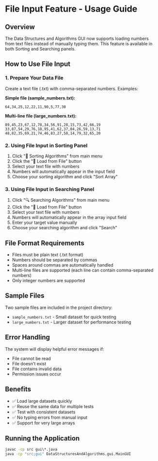 # File Input Feature - Usage Guide

## Overview
The Data Structures and Algorithms GUI now supports loading numbers from text files instead of manually typing them. This feature is available in both Sorting and Searching panels.

## How to Use File Input

### 1. Prepare Your Data File
Create a text file (.txt) with comma-separated numbers. Examples:

**Simple file (sample_numbers.txt):**
```
64,34,25,12,22,11,90,5,77,30
```

**Multi-line file (large_numbers.txt):**
```
89,45,23,67,12,78,34,56,91,28,15,73,42,66,19
33,87,54,29,76,18,95,41,62,37,84,26,59,13,71
48,82,35,69,21,74,46,83,27,58,14,79,32,65,20
```

### 2. Using File Input in Sorting Panel
1. Click "🔢 Sorting Algorithms" from main menu
2. Click the "📁 Load from File" button
3. Select your text file with numbers
4. Numbers will automatically appear in the input field
5. Choose your sorting algorithm and click "Sort Array"

### 3. Using File Input in Searching Panel
1. Click "🔍 Searching Algorithms" from main menu
2. Click the "📁 Load from File" button
3. Select your text file with numbers
4. Numbers will automatically appear in the array input field
5. Enter your target value manually
6. Choose your searching algorithm and click "Search"

## File Format Requirements
- Files must be plain text (.txt format)
- Numbers should be separated by commas
- Spaces around commas are automatically handled
- Multi-line files are supported (each line can contain comma-separated numbers)
- Only integer numbers are supported

## Sample Files
Two sample files are included in the project directory:
- `sample_numbers.txt` - Small dataset for quick testing
- `large_numbers.txt` - Larger dataset for performance testing

## Error Handling
The system will display helpful error messages if:
- File cannot be read
- File doesn't exist
- File contains invalid data
- Permission issues occur

## Benefits
- ✅ Load large datasets quickly
- ✅ Reuse the same data for multiple tests
- ✅ Test with consistent datasets
- ✅ No typing errors from manual input
- ✅ Support for very large arrays

## Running the Application
```cmd
javac -cp src gui\*.java
java -cp "src;gui" DataStructuresAndAlgorithms.gui.MainGUI
```

